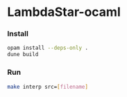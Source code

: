# LambdaStar-ocaml

### Install
```bash
opam install --deps-only .
dune build
```

### Run
```bash
make interp src=[filename]
```